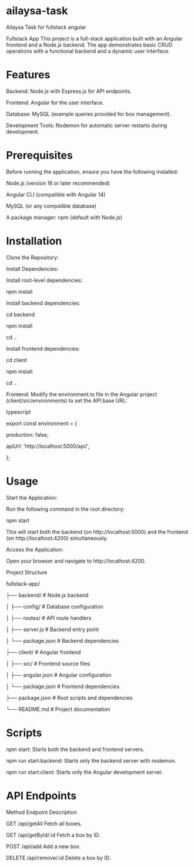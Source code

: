 # ailaysa-task
Ailaysa Task for fullstack angular

Fullstack App
This project is a full-stack application built with an Angular frontend and a Node.js backend. The app demonstrates basic CRUD operations with a functional backend and a dynamic user interface.

# Features

Backend: Node.js with Express.js for API endpoints.

Frontend: Angular for the user interface.

Database: MySQL (example queries provided for box management).

Development Tools: Nodemon for automatic server restarts during development.

# Prerequisites

Before running the application, ensure you have the following installed:

Node.js (version 16 or later recommended)

Angular CLI (compatible with Angular 14)

MySQL (or any compatible database)

A package manager: npm (default with Node.js)

# Installation

Clone the Repository:

Install Dependencies:

Install root-level dependencies:

npm install

Install backend dependencies:

cd backend

npm install

cd ..

Install frontend dependencies:

cd client

npm install

cd ..

Frontend: Modify the environment.ts file in the Angular project (client/src/environments) to set the API base URL:

typescript

export const environment = {

  production: false,
  
  apiUrl: 'http://localhost:5000/api/',
  
};

# Usage

Start the Application:

Run the following command in the root directory:

npm start

This will start both the backend (on http://localhost:5000) and the frontend (on http://localhost:4200) simultaneously.

Access the Application:

Open your browser and navigate to http://localhost:4200.

Project Structure

fullstack-app/

├── backend/               # Node.js backend

│   ├── config/            # Database configuration

│   ├── routes/            # API route handlers

│   ├── server.js          # Backend entry point

│   └── package.json       # Backend dependencies

├── client/                # Angular frontend

│   ├── src/               # Frontend source files

│   ├── angular.json       # Angular configuration

│   └── package.json       # Frontend dependencies

├── package.json           # Root scripts and dependencies

└── README.md              # Project documentation


# Scripts

npm start: Starts both the backend and frontend servers.

npm run start:backend: Starts only the backend server with nodemon.

npm run start:client: Starts only the Angular development server.


# API Endpoints

Method	Endpoint	Description

GET	/api/getAll	Fetch all boxes.

GET	/api/getById/:id	Fetch a box by ID.

POST	/api/add	Add a new box.

DELETE	/api/remove/:id	Delete a box by ID.

